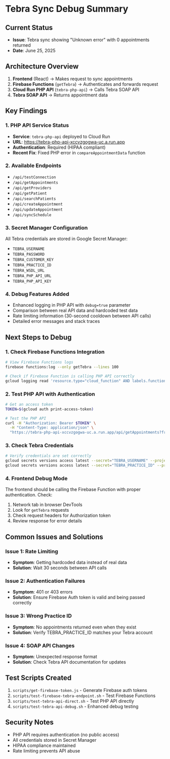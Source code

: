 # Tebra Sync Debug Summary

## Current Status

- **Issue**: Tebra sync showing "Unknown error" with 0 appointments returned
- **Date**: June 25, 2025

## Architecture Overview

1. **Frontend** (React) → Makes request to sync appointments
2. **Firebase Functions** (`getTebra`) → Authenticates and forwards request
3. **Cloud Run PHP API** (`tebra-php-api`) → Calls Tebra SOAP API
4. **Tebra SOAP API** → Returns appointment data

## Key Findings

### 1. PHP API Service Status

- **Service**: `tebra-php-api` deployed to Cloud Run
- **URL**: <https://tebra-php-api-xccvzgogwa-uc.a.run.app>
- **Authentication**: Required (HIPAA compliant)
- **Recent Fix**: Fixed PHP error in `compareAppointmentData` function

### 2. Available Endpoints

- `/api/testConnection`
- `/api/getAppointments`
- `/api/getProviders`
- `/api/getPatient`
- `/api/searchPatients`
- `/api/createAppointment`
- `/api/updateAppointment`
- `/api/syncSchedule`

### 3. Secret Manager Configuration

All Tebra credentials are stored in Google Secret Manager:

- `TEBRA_USERNAME`
- `TEBRA_PASSWORD`
- `TEBRA_CUSTOMER_KEY`
- `TEBRA_PRACTICE_ID`
- `TEBRA_WSDL_URL`
- `TEBRA_PHP_API_URL`
- `TEBRA_PHP_API_KEY`

### 4. Debug Features Added

- Enhanced logging in PHP API with `debug=true` parameter
- Comparison between real API data and hardcoded test data
- Rate limiting information (30-second cooldown between API calls)
- Detailed error messages and stack traces

## Next Steps to Debug

### 1. Check Firebase Functions Integration

```bash
# View Firebase Functions logs
firebase functions:log --only getTebra --lines 100

# Check if Firebase Function is calling PHP API correctly
gcloud logging read 'resource.type="cloud_function" AND labels.function_name="getTebra"' --limit=20 --project=luknerlumina-firebase
```

### 2. Test PHP API with Authentication

```bash
# Get an access token
TOKEN=$(gcloud auth print-access-token)

# Test the PHP API
curl -H "Authorization: Bearer $TOKEN" \
  -H "Content-Type: application/json" \
  "https://tebra-php-api-xccvzgogwa-uc.a.run.app/api/getAppointments?fromDate=2025-06-25&toDate=2025-06-25&debug=true"
```

### 3. Check Tebra Credentials

```bash
# Verify credentials are set correctly
gcloud secrets versions access latest --secret="TEBRA_USERNAME" --project=luknerlumina-firebase
gcloud secrets versions access latest --secret="TEBRA_PRACTICE_ID" --project=luknerlumina-firebase
```

### 4. Frontend Debug Mode

The frontend should be calling the Firebase Function with proper authentication. Check:

1. Network tab in browser DevTools
2. Look for `getTebra` requests
3. Check request headers for Authorization token
4. Review response for error details

## Common Issues and Solutions

### Issue 1: Rate Limiting

- **Symptom**: Getting hardcoded data instead of real data
- **Solution**: Wait 30 seconds between API calls

### Issue 2: Authentication Failures

- **Symptom**: 401 or 403 errors
- **Solution**: Ensure Firebase Auth token is valid and being passed correctly

### Issue 3: Wrong Practice ID

- **Symptom**: No appointments returned even when they exist
- **Solution**: Verify TEBRA_PRACTICE_ID matches your Tebra account

### Issue 4: SOAP API Changes

- **Symptom**: Unexpected response format
- **Solution**: Check Tebra API documentation for updates

## Test Scripts Created

1. `scripts/get-firebase-token.js` - Generate Firebase auth tokens
2. `scripts/test-firebase-tebra-endpoint.sh` - Test Firebase Functions
3. `scripts/test-tebra-api-direct.sh` - Test PHP API directly
4. `scripts/test-tebra-api-debug.sh` - Enhanced debug testing

## Security Notes

- PHP API requires authentication (no public access)
- All credentials stored in Secret Manager
- HIPAA compliance maintained
- Rate limiting prevents API abuse
